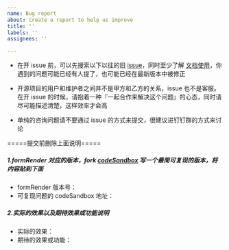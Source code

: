 ```yaml
---
name: Bug report
about: Create a report to help us improve
title: ''
labels: ''
assignees: ''

---
```


- 在开 issue 前，可以先搜索以下以往的旧 [issue](https://github.com/alibaba/form-render/issues?utf8=%E2%9C%93&q=)，同时至少了解 [文档使用](https://alibaba.github.io/form-render/#/README)，你遇到的问题可能已经有人提了，也可能已经在最新版本中被修正

- 开源项目的用户和维护者之间并不是甲方和乙方的关系，issue 也不是客服。
在开 issue 的时候，请抱着一种『一起合作来解决这个问题』的心态，同时请尽可能描述清楚，这样效率才会高

- 单纯的咨询问题请不要通过 issue 的方式来提交，很建议进钉钉群的方式来讨论


=====提交前删除上面说明=====

##### 1.formRender 对应的版本，fork [codeSandbox](https://codesandbox.io/s/form-render-8k1l5) 写一个最简可复现的版本，将内容贴到下面
 - formRender 版本号：
 - 可复现问题的 codeSandbox 地址：

##### 2.实际的效果以及期待效果或功能说明 
 - 实际的效果：
 - 期待的效果或功能：
